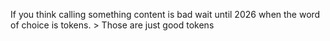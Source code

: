 If you think calling something content is bad wait until 2026 when the word of choice is tokens. &gt; Those are just good tokens


